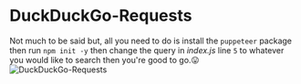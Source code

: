 # DuckDuckGo-Requests
Not much to be said but, all you need to do is install the `puppeteer` package then run `npm init -y` then change the query in *index.js* line `5` to whatever you would like to search then you're good to go.😛
![DuckDuckGo-Requests](https://socialify.git.ci/MrCrypticXDev/DuckDuckGo-Requests/image?description=1&forks=1&issues=1&language=1&logo=https%3A%2F%2Fo.remove.bg%2Fdownloads%2Fee029c33-c5c2-4fd9-83dd-044d7aa8522c%2FTop.gg-removebg-preview.png&owner=1&pattern=Circuit%20Board&pulls=1&stargazers=1&theme=Light)
